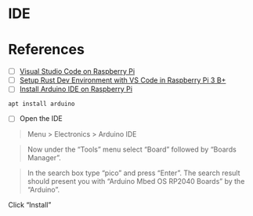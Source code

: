 # IDE


# References


- [ ] [Visual Studio Code on Raspberry Pi](https://code.visualstudio.com/docs/setup/raspberry-pi)
- [ ] [Setup Rust Dev Environment with VS Code in Raspberry Pi 3 B+](https://www.youtube.com/watch?v=O9d8kiZQUT4)
- [ ] [Install Arduino IDE on Raspberry Pi](https://www.raspberrypi-spy.co.uk/2020/12/install-arduino-ide-on-raspberry-pi/)

```
apt install arduino
```

 - [ ] Open the IDE

 > Menu > Electronics > Arduino IDE

 > Now under the “Tools” menu select “Board” followed by “Boards Manager”.

 > In the search box type “pico” and press “Enter”. The search result should present you with “Arduino Mbed OS RP2040 Boards” by the “Arduino”.

  Click “Install”


